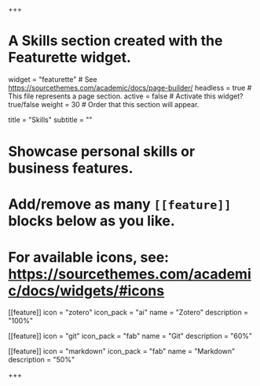 +++
# A Skills section created with the Featurette widget.
widget = "featurette"  # See https://sourcethemes.com/academic/docs/page-builder/
headless = true  # This file represents a page section.
active = false  # Activate this widget? true/false
weight = 30  # Order that this section will appear.

title = "Skills"
subtitle = ""

# Showcase personal skills or business features.
# 
# Add/remove as many `[[feature]]` blocks below as you like.
# 
# For available icons, see: https://sourcethemes.com/academic/docs/widgets/#icons

[[feature]]
icon = "zotero"
icon_pack = "ai"
name = "Zotero"
description = "100%"
  
[[feature]]
icon = "git"
icon_pack = "fab"
name = "Git"
description = "60%" 
  
[[feature]]
icon = "markdown"
icon_pack = "fab"
name = "Markdown"
description = "50%"

+++
